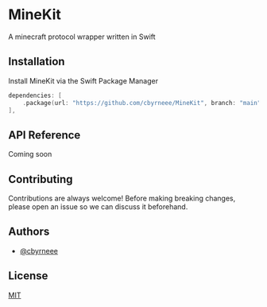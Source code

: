
# MineKit

A minecraft protocol wrapper written in Swift


## Installation 

Install MineKit via the Swift Package Manager

```swift 
dependencies: [
    .package(url: "https://github.com/cbyrneee/MineKit", branch: "main"),
],
```


## API Reference

Coming soon


## Contributing

Contributions are always welcome! Before making breaking changes, please open an issue so we can discuss it beforehand.

  
## Authors

- [@cbyrneee](https://www.github.com/cbyrneee)


## License

[MIT](https://choosealicense.com/licenses/mit/)

